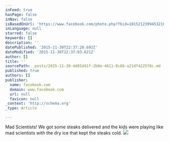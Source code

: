 ```yaml
---
inFeed: true
hasPage: false
inNav: false
isBasedOnUrl: 'https://www.facebook.com/photo.php?fbid=10152123994532165&set=t.100000176306642&type=3&theater'
inLanguage: null
starred: false
keywords: []
description: ''
datePublished: '2015-11-30T22:37:20.692Z'
dateModified: '2015-11-30T22:37:03.621Z'
author: []
title: ''
sourcePath: _posts/2015-11-30-4d85d41f-2b0e-4611-8c66-a21df4225f8c.md
published: true
authors: []
publisher:
  name: facebook.com
  domain: www.facebook.com
  url: null
  favicon: null
_context: 'http://schema.org'
_type: Article

---
```

Mad Scientists! We got some steaks delivered and the kids were playing like mad scientists with the dry ice that kept the steaks cold.
![](https://scontent-ord1-1.xx.fbcdn.net/hphotos-ash2/v/t34.0-12/1533200_10152123995627165_1264449359_n.jpg?oh=b97e97260a2e6ca173d869ed0fa1adee&oe=565F6634)